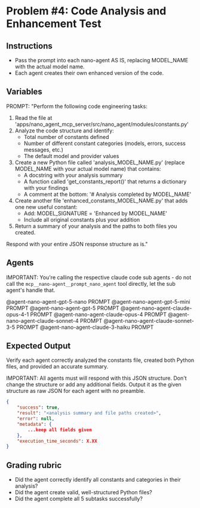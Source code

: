# Problem #4: Code Analysis and Enhancement Test

## Instructions

- Pass the prompt into each nano-agent AS IS, replacing MODEL_NAME with the actual model name.
- Each agent creates their own enhanced version of the code.

## Variables

PROMPT: "Perform the following code engineering tasks:
1. Read the file at 'apps/nano_agent_mcp_server/src/nano_agent/modules/constants.py'
2. Analyze the code structure and identify:
   - Total number of constants defined
   - Number of different constant categories (models, errors, success messages, etc.)
   - The default model and provider values
3. Create a new Python file called 'analysis_MODEL_NAME.py' (replace MODEL_NAME with your actual model name) that contains:
   - A docstring with your analysis summary
   - A function called 'get_constants_report()' that returns a dictionary with your findings
   - A comment at the bottom: '# Analysis completed by MODEL_NAME'
4. Create another file 'enhanced_constants_MODEL_NAME.py' that adds one new useful constant:
   - Add: MODEL_SIGNATURE = 'Enhanced by MODEL_NAME'
   - Include all original constants plus your addition
5. Return a summary of your analysis and the paths to both files you created.

Respond with your entire JSON response structure as is."

## Agents

IMPORTANT: You're calling the respective claude code sub agents - do not call the `mcp__nano-agent__prompt_nano_agent` tool directly, let the sub agent's handle that.

@agent-nano-agent-gpt-5-nano PROMPT
@agent-nano-agent-gpt-5-mini PROMPT
@agent-nano-agent-gpt-5 PROMPT
@agent-nano-agent-claude-opus-4-1 PROMPT
@agent-nano-agent-claude-opus-4 PROMPT
@agent-nano-agent-claude-sonnet-4 PROMPT
@agent-nano-agent-claude-sonnet-3-5 PROMPT
@agent-nano-agent-claude-3-haiku PROMPT

## Expected Output

Verify each agent correctly analyzed the constants file, created both Python files, and provided an accurate summary.

IMPORTANT: All agents must will respond with this JSON structure. Don't change the structure or add any additional fields. Output it as the given structure as raw JSON for each agent with no preamble.

```json
{
    "success": true,
    "result": "<analysis summary and file paths created>",
    "error": null,
    "metadata": {
        ...keep all fields given
    },
    "execution_time_seconds": X.XX
}
```

## Grading rubric

- Did the agent correctly identify all constants and categories in their analysis?
- Did the agent create valid, well-structured Python files?
- Did the agent complete all 5 subtasks successfully?

